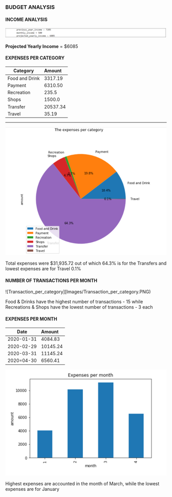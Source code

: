 ### BUDGET ANALYSIS

#### INCOME ANALYSIS
![Income_Details](Images/Income_Details.PNG)

**Projected Yearly Income** = $6085

#### EXPENSES PER CATEGORY
**Category**    |      **Amount**
----------------|:---------------
Food and Drink  |       3317.19
Payment         |       6310.50
Recreation      |       235.5
Shops           |       1500.0
Transfer        |       20537.34
Travel          |       35.19
---------------------------------

![Exps_per_Category](Images/Exps_per_category.PNG)

Total expenses were $31,935.72 out of which 64.3% is for the Transfers and lowest expenses are for Travel 0.1% 

#### NUMBER OF TRANSACTIONS PER MONTH

![Transaction_per_category][Images/Transaction_per_category.PNG)

Food & Drinks have the highest number of transactions - 15 while Recreations & Shops have the lowest number of transactions - 3 each

#### EXPENSES PER MONTH

**Date**        |      **Amount**
----------------|:---------------
2020-01-31      |     4084.83
2020-02-29      |    10145.24
2020-03-31      |      11145.24
2020=04-30      |    6560.41


![Expenses_per_month](Images/Expenses_per_month.PNG)

Highest expenses are accounted in the month of March, while the lowest expenses are for January


